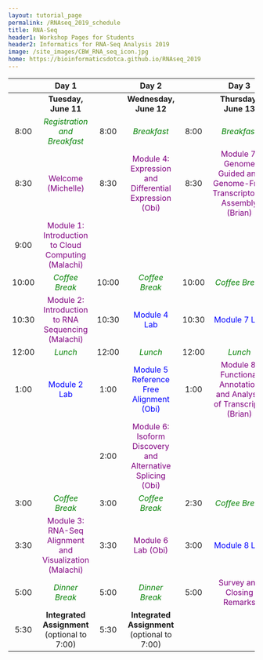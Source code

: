 ```yaml
---
layout: tutorial_page
permalink: /RNAseq_2019_schedule
title: RNA-Seq
header1: Workshop Pages for Students
header2: Informatics for RNA-Seq Analysis 2019
image: /site_images/CBW_RNA_seq_icon.jpg
home: https://bioinformaticsdotca.github.io/RNAseq_2019
---
```


| | **Day 1** | | **Day 2** | | **Day 3** |  
| :---: | :---: | :---: | :---: |:---: | :---: |  
| | **Tuesday, June 11** | | **Wednesday, June 12** | | **Thursday, June 13** |  
| 8:00 | <font color="green">*Registration and Breakfast*</font> | 8:00 | <font color="green">*Breakfast*</font> | 8:00 | <font color="green">*Breakfast*</font> |  
| 8:30 | <font color="purple">Welcome (Michelle)</font> | 8:30 | <font color="purple">Module 4: Expression and Differential Expression (Obi)</font> | 8:30 | <font color="purple">Module 7: Genome Guided and Genome-Free Transcriptome Assembly  (Brian)</font> |   
| 9:00 | <font color="purple">Module 1: Introduction to Cloud Computing (Malachi)</font> | | | | |  
| 10:00 | <font color="green">*Coffee Break*</font> | 10:00 | <font color="green">*Coffee Break*</font> | 10:00 | <font color="green">*Coffee Break*</font> |  
| 10:30 | <font color="purple">Module 2: Introduction to RNA Sequencing (Malachi)</font> | 10:30 |  <font color="blue">Module 4 Lab</font> | 10:30 |  <font color="blue">Module 7 Lab</font> |  
| 12:00 | <font color="green">*Lunch*</font> | 12:00 | <font color="green">*Lunch*</font> | 12:00 | <font color="green">*Lunch*</font> |  
| 1:00 |  <font color="blue">Module 2 Lab</font> | 1:00 |  <font color="blue">Module 5 Reference Free Alignment (Obi)</font> | 1:00 | <font color="purple">Module 8: Functional Annotation and Analysis of Transcripts (Brian)</font> |  
| | | 2:00 | <font color="purple">Module 6: Isoform Discovery and Alternative Splicing (Obi)</font> | |
| 3:00 | <font color="green">*Coffee Break*</font> | 3:00 | <font color="green">*Coffee Break*</font> | 2:30 | <font color="green">*Coffee Break*</font> |  
| 3:30 |  <font color="purple">Module 3: RNA-Seq Alignment and Visualization (Malachi)</font> | 3:30 | <font color="purple">Module 6 Lab (Obi)</font> | 3:00 | <font color="blue">Module 8 Lab</font> |  
| 5:00 | <font color="green">*Dinner Break*</font> | 5:00 | <font color="green">*Dinner Break*</font> | 5:00 | <font color="purple">Survey and Closing Remarks</font> |  
| 5:30 | **Integrated Assignment** (optional to 7:00) | 5:30 | **Integrated Assignment** (optional to 7:00) | | | 
